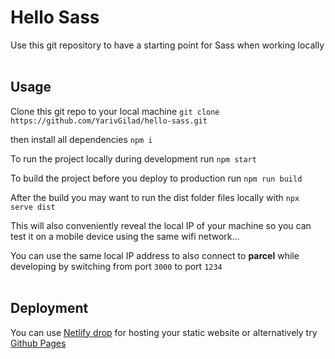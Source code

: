 # Hello Sass
Use this git repository to have a starting point for Sass when working locally
<br/><br/>

## Usage
Clone this git repo to your local machine
```git clone https://github.com/YarivGilad/hello-sass.git```

then install all dependencies ```npm i```

To run the project locally during development run ```npm start```

To build the project before you deploy to production run ```npm run build```

After the build you may want to run the dist folder files locally with ```npx serve dist```

This will also conveniently reveal the local IP of your machine so you can test it on a mobile device using the same wifi network...

You can use the same local IP address to also connect to **parcel** 
while developing by switching from port `3000` to port `1234`
<br/><br/>
## Deployment

You can use [Netlify drop](https://app.netlify.com/drop) for hosting your static website
or alternatively try [Github Pages](https://docs.github.com/en/pages/quickstart)
